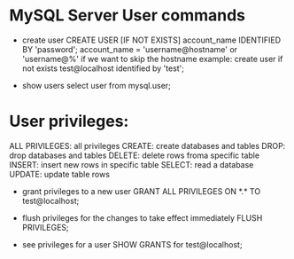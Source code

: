 # MySQL Server User commands

- create user
  CREATE USER [IF NOT EXISTS] account_name IDENTIFIED BY 'password';
  account_name = 'username@hostname' or 'username@%' if we want to skip the hostname
  example: create user if not exists test@localhost identified by 'test';

- show users
  select user from mysql.user;

# User privileges:

ALL PRIVILEGES: all privileges
CREATE: create databases and tables
DROP: drop databases and tables
DELETE: delete rows froma specific table
INSERT: insert new rows in specific table
SELECT: read a database
UPDATE: update table rows

- grant privileges to a new user
  GRANT ALL PRIVILEGES ON \*.\* TO test@localhost;

- flush privileges for the changes to take effect immediately
  FLUSH PRIVILEGES;

- see privileges for a user
  SHOW GRANTS for test@localhost;
